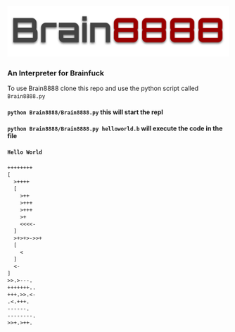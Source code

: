 ### <img src="./brain8888.svg" />
### An Interpreter for Brainfuck

To use Brain8888 clone this repo and use the python script called `Brain8888.py` 

#### `python Brain8888/Brain8888.py` this will start the repl
#### `python Brain8888/Brain8888.py helloworld.b` will execute the code in the file

#### `Hello World`
```
++++++++
[
  >++++
  [
    >++
    >+++
    >+++
    >+
    <<<<-
  ]
  >+>+>->>+
  [
    <
  ]
  <-
]
>>.>---.
+++++++..
+++.>>.<-
.<.+++.
------.
--------.
>>+.>++.
```
